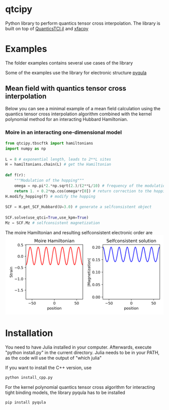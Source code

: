 #  qtcipy
Python library to perform quantics tensor cross interpolation. The library
is built on top of [QuanticsTCI.jl](https://github.com/tensor4all/QuanticsTCI.jl?tab=readme-ov-file) and [xfacpy](https://github.com/tensor4all/xfac)

# Examples

The folder examples contains several use cases of the library

Some of the examples use the library for electronic structure [pyqula](https://github.com/joselado/pyqula)

## Mean field with quantics tensor cross interpolation

Below you can see a minimal example of a mean field calculation using
the quantics tensor cross interpolation algorithm combined with
the kernel polynomial method for an interacting Hubbard Hamiltonian.

### Moire in an interacting one-dimensional model

```python
from qtcipy.tbscftk import hamiltonians
import numpy as np

L = 8 # exponential length, leads to 2**L sites
H = hamiltonians.chain(L) # get the Hamiltonian

def f(r):
    """Modulation of the hopping"""
    omega = np.pi*2.*np.sqrt(2.)/(2**L/10) # frequency of the modulation
    return 1. + 0.2*np.cos(omega*r[0]) # return correction to the hopping
H.modify_hopping(f) # modify the hopping 

SCF = H.get_SCF_Hubbard(U=3.0) # generate a selfconsistent object

SCF.solve(use_qtci=True,use_kpm=True)
Mz = SCF.Mz # selfconsistent magnetization
```

The moire Hamiltonian and resulting selfconsistent electronic order are
![Alt text](images/1dmoire.png?raw=true "Interaction-driven order with KPQTC")

# Installation

You need to have Julia installed in your computer.
Afterwards, execute "python install.py" in the current directory.
Julia needs to be in your PATH, as the code will use the output of "which julia"

If you want to install the C++ version, use
```bash
python install_cpp.py
```

For the kernel polynomial quantics tensor cross algorithm for interacting tight binding models, the library pyqula has to be installed
```bash
pip install pyqula
```
